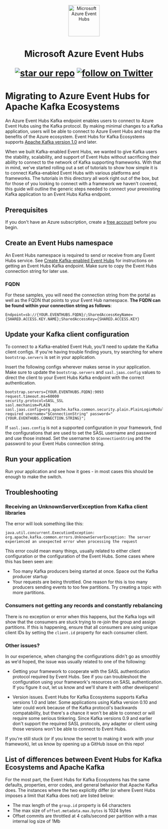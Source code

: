 <p align="center">
  <img src="event-hubs.png" alt="Microsoft Azure Event Hubs" width="100"/>
</p>

<h1 align="center">Microsoft Azure Event Hubs
<p align="center">
  <a href="#star-our-repo">
        <img src="https://img.shields.io/github/stars/azure/azure-event-hubs-for-kafka.svg?style=social&label=Stars"
            alt="star our repo"></a>
  <a href="https://twitter.com/intent/follow?screen_name=azureeventhubs" target="_blank">
        <img src="https://img.shields.io/twitter/url/http/shields.io.svg?style=social&label=Follow%20@azureeventhubs"
            alt="follow on Twitter"></a>
</p></h1>

# Migrating to Azure Event Hubs for Apache Kafka Ecosystems

An Azure Event Hubs Kafka endpoint enables users to connect to Azure Event Hubs using the Kafka protocol. By making minimal changes to a Kafka application, users will be able to connect to Azure Event Hubs and reap the benefits of the Azure ecosystem. Event Hubs for Kafka Ecosystems supports [Apache Kafka version 1.0](https://kafka.apache.org/10/documentation.html) and later.

When we built Kafka-enabled Event Hubs, we wanted to give Kafka users the stability, scalability, and support of Event Hubs without sacrificing their ability to connect to the network of Kafka supporting frameworks. With that in mind, we've started rolling out a set of tutorials to show how simple it is to connect Kafka-enabled Event Hubs with various platforms and frameworks. The tutorials in this directory all work right out of the box, but for those of you looking to connect with a framework we haven't covered, this guide will outline the generic steps needed to connect your preexisting Kafka application to an Event Hubs Kafka endpoint.

## Prerequisites

If you don't have an Azure subscription, create a [free account](https://azure.microsoft.com/free/?ref=microsoft.com&utm_source=microsoft.com&utm_medium=docs&utm_campaign=visualstudio) before you begin.

## Create an Event Hubs namespace

An Event Hubs namespace is required to send or receive from any Event Hubs service. See [Create Kafka-enabled Event Hubs](https://docs.microsoft.com/azure/event-hubs/event-hubs-create-kafka-enabled) for instructions on getting an Event Hubs Kafka endpoint. Make sure to copy the Event Hubs connection string for later use.

### FQDN

For these samples, you will need the connection string from the portal as well as the FQDN that points to your Event Hub namespace. **The FQDN can be found within your connection string as follows**:

```
Endpoint=sb://{YOUR.EVENTHUBS.FQDN}/;SharedAccessKeyName={SHARED.ACCESS.KEY.NAME};SharedAccessKey={SHARED.ACCESS.KEY}
```

## Update your Kafka client configuration

To connect to a Kafka-enabled Event Hub, you'll need to update the Kafka client configs. If you're having trouble finding yours, try searching for where `bootstrap.servers` is set in your application.

Insert the following configs wherever makes sense in your application. Make sure to update the `bootstrap.servers` and `sasl.jaas.config` values to direct the client to your Event Hubs Kafka endpoint with the correct authentication. 

```
bootstrap.servers={YOUR.EVENTHUBS.FQDN}:9093
request.timeout.ms=60000
security.protocol=SASL_SSL
sasl.mechanism=PLAIN
sasl.jaas.config=org.apache.kafka.common.security.plain.PlainLoginModule required username="$ConnectionString" password="{YOUR.EVENTHUBS.CONNECTION.STRING}";
``` 

If `sasl.jaas.config` is not a supported configuration in your framework, find the configurations that are used to set the SASL username and password and use those instead. Set the username to `$ConnectionString` and the password to your Event Hubs connection string.

## Run your application

Run your application and see how it goes - in most cases this should be enough to make the switch. 

## Troubleshooting

### Receiving an UnknownServerException from Kafka client libraries

The error will look something like this:
```
java.util.concurrent.ExecutionException: org.apache.kafka.common.errors.UnknownServerException: The server experienced an unexpected error when processing the request
```
This error could mean many things, usually related to either client configuration or the configuration of the Event Hubs. Some cases where this has been seen are:

* Too many Kafka producers being started at once. Space out the Kafka producer startup
* Your requests are being throttled. One reason for this is too many producers sending events to too few partitions. Try creating a topic with more partitions.

### Consumers not getting any records and constantly rebalancing

There is no exception or error when this happens, but the Kafka logs will show that the consumers are stuck trying to re-join the group and assign partitions. If this is happening, ensure that all consumers are using unique client IDs by setting the `client.id` property for each consumer client. 

### Other issues? 
In our experience, when changing the configurations didn't go as smoothly as we'd hoped, the issue was usually related to one of the following:

* Getting your framework to cooperate with the SASL authentication protocol required by Event Hubs. See if you can troubleshoot the configuration using your framework's resources on SASL authentication. If you figure it out, let us know and we'll share it with other developers!

* Version issues. Event Hubs for Kafka Ecosystems supports Kafka versions 1.0 and later. Some applications using Kafka version 0.10 and later could work because of the Kafka protocol's backwards compatability, but there's a chance it won't be able to connect or will require some serious tinkering. Since Kafka versions 0.9 and earlier don't support the required SASL protocols, any adapter or client using those versions won't be able to connect to Event Hubs.

If you're still stuck (or if you know the secret to making it work with your framework), let us know by opening up a GitHub issue on this repo!

## List of differences between Event Hubs for Kafka Ecosystems and Apache Kafka

For the most part, the Event Hubs for Kafka Ecosystems has the same defaults, properties, error codes, and general behavior that Apache Kafka does. The instances where the two explicitly differ (or where Event Hubs imposes a limit that Kafka does not) are listed below:

* The max length of the `group.id` property is 64 characters
* The max size of `offset.metadata.max.bytes` is 1024 bytes
* Offset commits are throttled at 4 calls/second per partition with a max internal log size of 1Mb
